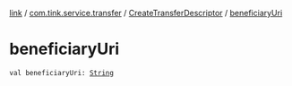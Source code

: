 [link](../../index.md) / [com.tink.service.transfer](../index.md) / [CreateTransferDescriptor](index.md) / [beneficiaryUri](./beneficiary-uri.md)

# beneficiaryUri

`val beneficiaryUri: `[`String`](https://kotlinlang.org/api/latest/jvm/stdlib/kotlin/-string/index.html)